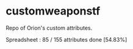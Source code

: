 # customweaponstf
Repo of Orion's custom attributes.

Spreadsheet : 85 / 155 attributes done [54.83%]
